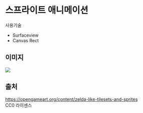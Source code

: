 # 스프라이트 애니메이션
사용기술 
- Surfaceview
- Canvas Rect

## 이미지
![](https://user-images.githubusercontent.com/84696833/130959203-0133fe27-d39d-4030-a9a1-1f823e6cf62c.gif)

## 출처     
https://opengameart.org/content/zelda-like-tilesets-and-sprites  
CC0 라이센스  
